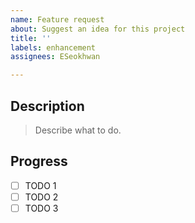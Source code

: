 ```yaml
---
name: Feature request
about: Suggest an idea for this project
title: ''
labels: enhancement
assignees: ESeokhwan

---
```


## Description

> Describe what to do.

## Progress
- [ ] TODO 1
- [ ] TODO 2
- [ ] TODO 3
